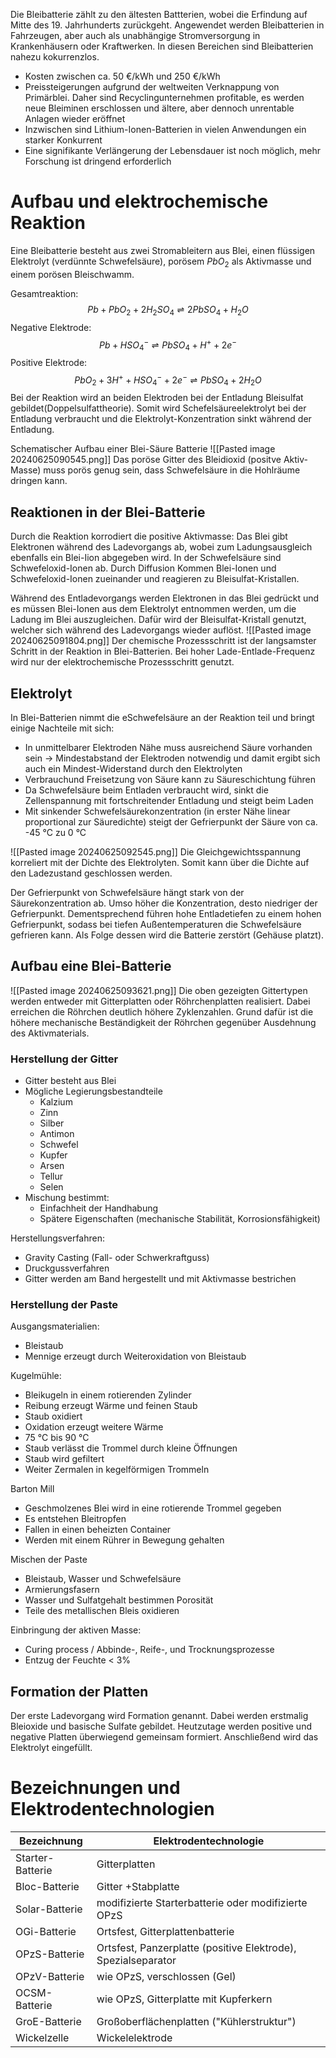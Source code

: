 Die Bleibatterie zählt zu den ältesten Battterien, wobei die Erfindung auf Mitte des 19. Jahrhunderts zurückgeht. Angewendet werden Bleibatterien in Fahrzeugen, aber auch als unabhängige Stromversorgung in Krankenhäusern oder Kraftwerken. In diesen Bereichen sind Bleibatterien nahezu kokurrenzlos.
- Kosten zwischen ca. 50 €/kWh und 250 €/kWh
- Preissteigerungen aufgrund der weltweiten Verknappung von Primärblei. Daher sind Recyclingunternehmen profitable, es werden neue Bleiminen erschlossen und ältere, aber dennoch unrentable Anlagen wieder eröffnet
- Inzwischen sind Lithium-Ionen-Batterien in vielen Anwendungen ein starker Konkurrent
- Eine signifikante Verlängerung der Lebensdauer ist noch möglich, mehr Forschung ist dringend erforderlich

# Aufbau und elektrochemische Reaktion
Eine Bleibatterie besteht aus zwei Stromableitern aus Blei, einen flüssigen Elektrolyt (verdünnte Schwefelsäure), porösem  $PbO_2$ als Aktivmasse und einem porösen Bleischwamm.

Gesamtreaktion:
$$
Pb+PbO_2+2H_2SO_4 \rightleftharpoons 2PbSO_4+H_2O
$$
Negative Elektrode:
$$
Pb+HSO^-_4\rightleftharpoons PbSO_4+H^++2e^-
$$
Positive Elektrode:
$$
PbO_2+3H^++HSO_4^-+2e^-\rightleftharpoons PbSO_4+2H_2O
$$
Bei der Reaktion wird an beiden Elektroden bei der Entladung Bleisulfat gebildet(Doppelsulfattheorie). Somit  wird Schefelsäureelektrolyt bei der Entladung verbraucht und die Elektrolyt-Konzentration sinkt während der Entladung.

Schematischer Aufbau einer Blei-Säure Batterie
![[Pasted image 20240625090545.png]]
Das  poröse Gitter des Bleidioxid (positve Aktiv-Masse) muss porös genug sein, dass Schwefelsäure in die Hohlräume dringen kann.
## Reaktionen in der Blei-Batterie
Durch die Reaktion korrodiert die positive Aktivmasse: Das Blei gibt Elektronen während des Ladevorgangs ab, wobei zum Ladungsausgleich ebenfalls  ein Blei-Iion abgegeben wird. In der Schwefelsäure sind Schwefeloxid-Ionen ab. Durch Diffusion Kommen Blei-Ionen und Schwefeloxid-Ionen zueinander und reagieren zu Bleisulfat-Kristallen.

Während des  Entladevorgangs werden Elektronen in das Blei gedrückt und es müssen Blei-Ionen aus dem Elektrolyt entnommen werden, um die Ladung im  Blei auszugleichen. Dafür wird der Bleisulfat-Kristall genutzt, welcher sich während des  Ladevorgangs wieder auflöst.
![[Pasted image 20240625091804.png]]
Der chemische Prozessschritt ist der langsamster Schritt in der Reaktion in Blei-Batterien. Bei hoher Lade-Entlade-Frequenz wird nur der elektrochemische Prozessschritt genutzt.
## Elektrolyt
In Blei-Batterien nimmt die eSchwefelsäure an der Reaktion teil und bringt einige Nachteile  mit sich:
- In unmittelbarer Elektroden Nähe muss ausreichend Säure vorhanden sein -> Mindestabstand der Elektroden notwendig und damit ergibt sich auch ein Mindest-Widerstand durch den Elektrolyten
- Verbrauchund Freisetzung von Säure kann zu Säureschichtung führen
- Da Schwefelsäure beim Entladen verbraucht wird, sinkt die Zellenspannung mit fortschreitender Entladung und steigt beim Laden
- Mit sinkender Schwefelsäurekonzentration (in erster Nähe linear proportional zur Säuredichte) steigt der Gefrierpunkt der Säure von ca. -45 °C zu 0 °C

![[Pasted image 20240625092545.png]]
Die Gleichgewichtsspannung korreliert mit der Dichte des Elektrolyten. Somit kann über die Dichte auf den Ladezustand geschlossen werden.

Der Gefrierpunkt von Schwefelsäure hängt stark von der Säurekonzentration ab.  Umso  höher die Konzentration, desto niedriger der Gefrierpunkt. Dementsprechend führen hohe Entladetiefen zu einem hohen Gefrierpunkt, sodass bei tiefen Außentemperaturen die Schwefelsäure  gefrieren kann. Als Folge dessen wird die Batterie  zerstört (Gehäuse platzt).
## Aufbau eine Blei-Batterie
![[Pasted image 20240625093621.png]]
Die oben  gezeigten Gittertypen werden entweder mit Gitterplatten oder Röhrchenplatten realisiert. Dabei erreichen die Röhrchen deutlich höhere Zyklenzahlen. Grund dafür ist die höhere mechanische Beständigkeit der Röhrchen gegenüber Ausdehnung des Aktivmaterials.
### Herstellung der Gitter
- Gitter besteht aus Blei
- Mögliche Legierungsbestandteile
	- Kalzium
	- Zinn
	- Silber
	- Antimon
	- Schwefel
	- Kupfer
	- Arsen
	- Tellur
	- Selen
- Mischung bestimmt:
	- Einfachheit der Handhabung
	- Spätere Eigenschaften (mechanische Stabilität, Korrosionsfähigkeit)

Herstellungsverfahren:
- Gravity Casting (Fall- oder Schwerkraftguss)
- Druckgussverfahren
- Gitter werden am Band hergestellt und mit Aktivmasse bestrichen

### Herstellung der Paste
Ausgangsmaterialien:
- Bleistaub
- Mennige erzeugt durch Weiteroxidation von Bleistaub

Kugelmühle:
- Bleikugeln in einem  rotierenden  Zylinder
- Reibung erzeugt Wärme und feinen Staub
- Staub oxidiert
- Oxidation erzeugt weitere Wärme
- 75 °C bis 90 °C
- Staub verlässt die Trommel durch kleine Öffnungen
- Staub wird gefiltert
- Weiter Zermalen in kegelförmigen Trommeln

Barton Mill
- Geschmolzenes Blei wird in eine rotierende Trommel gegeben
- Es entstehen Bleitropfen
- Fallen in einen beheizten Container
- Werden mit einem  Rührer in Bewegung gehalten

Mischen der Paste
- Bleistaub, Wasser und Schwefelsäure
- Armierungsfasern
- Wasser und Sulfatgehalt bestimmen Porosität
- Teile des metallischen Bleis oxidieren

Einbringung der aktiven Masse:
- Curing process / Abbinde-, Reife-, und Trocknungsprozesse
- Entzug der Feuchte < 3%

## Formation der Platten
Der erste Ladevorgang wird Formation genannt. Dabei werden  erstmalig Bleioxide und basische Sulfate gebildet. Heutzutage werden positive und negative Platten überwiegend gemeinsam formiert. Anschließend wird das Elektrolyt eingefüllt.

# Bezeichnungen und Elektrodentechnologien
| Bezeichnung      | Elektrodentechnologie                                          |
| ---------------- | -------------------------------------------------------------- |
| Starter-Batterie | Gitterplatten                                                  |
| Bloc-Batterie    | Gitter +Stabplatte                                             |
| Solar-Batterie   | modifizierte Starterbatterie oder modifizierte  OPzS           |
| OGi-Batterie     | Ortsfest, Gitterplattenbatterie                                |
| OPzS-Batterie    | Ortsfest,  Panzerplatte (positive Elektrode), Spezialseparator |
| OPzV-Batterie    | wie OPzS,  verschlossen (Gel)                                  |
| OCSM-Batterie    | wie OPzS,  Gitterplatte mit Kupferkern                         |
| GroE-Batterie    | Großoberflächenplatten ("Kühlerstruktur")                      |
| Wickelzelle      | Wickelelektrode                                                |
